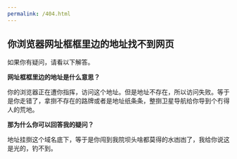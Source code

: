 ```yaml
---
permalink: /404.html
---
```


## 你浏览器网址框框里边的地址找不到网页

如果你有疑问，请看以下解答。

**网址框框里边的地址是什么意思？**

你的浏览器正在遭你指挥，访问这个地址。但是地址不存在，所以访问失败。等于是你走错了，拿捯不存在的路牌或者是地址纸条条，整捯卫星导航给你导到个冇得人的荒地。

**那为什么你可以回答我的疑问？**

地址挂捯这个域名底下，等于是你闯到我院坝头啥都莫得的水凼凼了，我给你说这是光的，钓不到。
